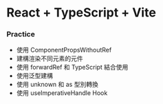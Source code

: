 # React + TypeScript + Vite

### Practice
- 使用 ComponentPropsWithoutRef
- 建構渲染不同元素的元件
- 使用 forwardRef 和 TypeScript 結合使用
- 使用泛型建構
- 使用 unknown 和 as 型別轉換
- 使用 useImperativeHandle Hook